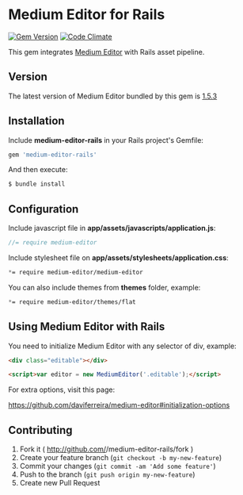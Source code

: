 # Medium Editor for Rails

[![Gem Version](https://badge.fury.io/rb/medium-editor-rails.png)](http://badge.fury.io/rb/medium-editor-rails)
[![Code Climate](https://codeclimate.com/github/marjinal1st/medium-editor-rails.png)](https://codeclimate.com/github/marjinal1st/medium-editor-rails)

This gem integrates [Medium Editor](https://github.com/daviferreira/medium-editor) with Rails asset pipeline.

## Version

The latest version of Medium Editor bundled by this gem is [1.5.3](https://github.com/daviferreira/medium-editor/releases)

## Installation

Include **medium-editor-rails** in your Rails project's Gemfile:

```ruby
gem 'medium-editor-rails'
```

And then execute:

```bash
$ bundle install
```

## Configuration

Include javascript file in **app/assets/javascripts/application.js**:

```javascript
//= require medium-editor
```

Include stylesheet file on **app/assets/stylesheets/application.css**:

```scss
*= require medium-editor/medium-editor
```

You can also include themes from **themes** folder, example:

```scss
*= require medium-editor/themes/flat
```

## Using Medium Editor with Rails

You need to initialize Medium Editor with any selector of div, example:

```html
<div class="editable"></div>

<script>var editor = new MediumEditor('.editable');</script>
```

For extra options, visit this page:

https://github.com/daviferreira/medium-editor#initialization-options

## Contributing

1. Fork it ( http://github.com/<my-github-username>/medium-editor-rails/fork )
2. Create your feature branch (`git checkout -b my-new-feature`)
3. Commit your changes (`git commit -am 'Add some feature'`)
4. Push to the branch (`git push origin my-new-feature`)
5. Create new Pull Request